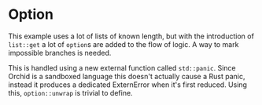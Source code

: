 # Option

This example uses a lot of lists of known length, but with the introduction of `list::get` a lot of `option`s are added to the flow of logic. A way to mark impossible branches is needed.

This is handled using a new external function called `std::panic`. Since Orchid is a sandboxed language this doesn't actually cause a Rust panic, instead it produces a dedicated ExternError when it's first reduced. Using this, `option::unwrap` is trivial to define.